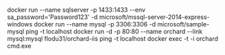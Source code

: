 docker run --name sqlserver -p 1433:1433 --env sa_password='Password123' -d microsoft/mssql-server-2014-express-windows
docker run --name mysql -p 3306:3306 -d microsoft/sample-mysql ping -t localhost
docker run -d -p 80:80 --name orchard --link mysql:mysql flodu31/orchard-iis ping -t localhost
docker exec -t -i orchard cmd.exe
